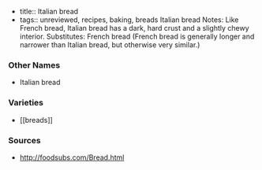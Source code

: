 - title:: Italian bread
- tags:: unreviewed, recipes, baking, breads
Italian bread Notes: Like French bread, Italian bread has a dark, hard crust and a slightly chewy interior. Substitutes: French bread (French bread is generally longer and narrower than Italian bread, but otherwise very similar.)

### Other Names

* Italian bread

### Varieties

* [[breads]]

### Sources
* http://foodsubs.com/Bread.html
